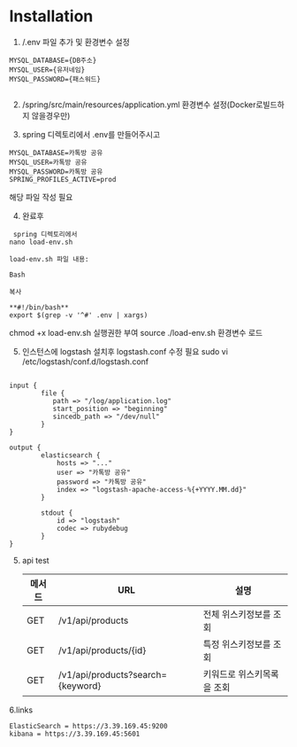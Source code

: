 # Installation

1. /.env 파일 추가 및 환경변수 설정
```shell
MYSQL_DATABASE={DB주소}
MYSQL_USER={유저네임}
MYSQL_PASSWORD={패스워드}


```
2. /spring/src/main/resources/application.yml 환경변수 설정(Docker로빌드하지 않을경우만)

3. spring 디렉토리에서 .env를 만들어주시고
```shell
MYSQL_DATABASE=카톡방 공유
MYSQL_USER=카톡방 공유
MYSQL_PASSWORD=카톡방 공유
SPRING_PROFILES_ACTIVE=prod
```
해당 파일 작성 필요 


4. 완료후
```shell
 spring 디렉토리에서
nano load-env.sh
```

```shell
load-env.sh 파일 내용:

Bash

복사

**#!/bin/bash**
export $(grep -v '^#' .env | xargs)
```

chmod +x load-env.sh 실행권한 부여
source ./load-env.sh 환경변수 로드

5. 인스턴스에 logstash 설치후 
logstash.conf 수정 필요
sudo vi /etc/logstash/conf.d/logstash.conf

```shell

input {
        file {
           path => "/log/application.log"
           start_position => "beginning"
           sincedb_path => "/dev/null"
        }
}

output {
        elasticsearch {
            hosts => "..."
            user => "카톡방 공유"
            password => "카톡방 공유"
            index => "logstash-apache-access-%{+YYYY.MM.dd}"
        }

        stdout {
            id => "logstash"
            codec => rubydebug
        }
}

```


5. api test

   | 메서드 | URL                                                    | 설명             |
   |-----|--------------------------------------------------------|----------------|
   | GET | /v1/api/products                  | 전체 위스키정보를 조회   |
   | GET | /v1/api/products/{id}             | 특정 위스키정보를 조회   |
   | GET | /v1/api/products?search={keyword} | 키워드로 위스키목록을 조회 |


6.links
```shell
ElasticSearch = https://3.39.169.45:9200
kibana = https://3.39.169.45:5601
```
